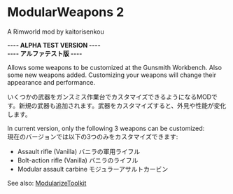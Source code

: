 # ModularWeapons 2
A Rimworld mod by kaitorisenkou

**----    ALPHA TEST VERSION     ----**<br>
**----    アルファテスト版     ----**


Allows some weapons to be customized at the Gunsmith Workbench. Also some new weapons added. Customizing your weapons will change their appearance and performance.

いくつかの武器をガンスミス作業台でカスタマイズできるようになるMODです。新規の武器も追加されます。武器をカスタマイズすると、外見や性能が変化します。
      
      
In current version, only the following 3 weapons can be customized:<br>
現在のバージョンでは以下の3つのみをカスタマイズできます:
* Assault rifle (Vanilla) バニラの軍用ライフル
* Bolt-action rifle (Vanilla) バニラのライフル
* Modular assault carbine モジュラーアサルトカービン


See also: [ModularizeToolkit](https://github.com/kaitorisenkou/MW2_ModularizeToolkit)
